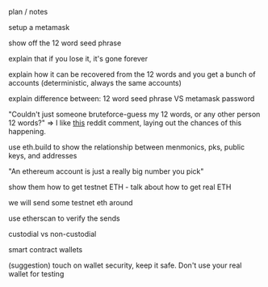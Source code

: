


plan / notes 



setup a metamask 

show off the 12 word seed phrase

explain that if you lose it, it's gone forever

explain how it can be recovered from the 12 words and you get a bunch of accounts (deterministic, always the same accounts)

explain difference between: 12 word seed phrase VS metamask password

"Couldn't just someone bruteforce-guess my 12 words, or any other person 12 words?" => I like [this](https://www.reddit.com/r/CryptoCurrency/comments/lz2if8/comment/gpzur49/?utm_source=share&utm_medium=web2x&context=3) reddit comment, laying out the chances of this happening.

use eth.build to show the relationship between menmonics, pks, public keys, and addresses

"An ethereum account is just a really big number you pick"

show them how to get testnet ETH - talk about how to get real ETH

we will send some testnet eth around

use etherscan to verify the sends 

custodial vs non-custodial

smart contract wallets

(suggestion) touch on wallet security, keep it safe. Don't use your real wallet for testing 

